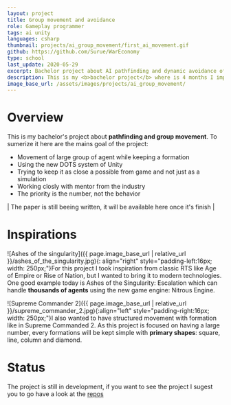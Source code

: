 ```yaml
---
layout: project
title: Group movement and avoidance
role: Gameplay programmer
tags: ai unity
languages: csharp
thumbnail: projects/ai_group_movement/first_ai_movement.gif
github: https://github.com/Surue/WarEconomy
type: school
last_update: 2020-05-29
excerpt: Bachelor project about AI pathfinding and dynamic avoidance of groups.
description: This is my <b>bachelor project</b> where is 4 months I implemented a <b>pathfinding</b> system that could handle large number of agent <b>in a large scale world</b>. The mains systems are a full nav mesh complemented with a waypoint graph to connect every town in the map. Every movement of formation are handle by a mix of full on pathfinding with <b>dynamic obstacle avoidance</b>. The project is made using the new DOTS system from Unity.
image_base_url: /assets/images/projects/ai_group_movement/
---
```


# Overview
This is my bachelor's project about **pathfinding and group movement**. To sumerize it here are the mains goal of the project:
- Movement of large group of agent while keeping a formation
- Using the new DOTS system of Unity
- Trying to keep it as close a possible from game and not just as a simulation
- Working closly with mentor from the industry
- The priority is the number, not the behavior

| The paper is still beeing written, it will be available here once it's finish |

# Inspirations
![Ashes of the singularity]({{ page.image_base_url | relative_url }}/ashes_of_the_singularity.jpg){: align="right" style="padding-left:16px; width: 250px;"}For this project I took inspiration from classic RTS like Age of Empire or Rise of Nation, but I wanted to bring it to modern technologies. One good example today is Ashes of the Singularity: Escalation which can handle **thousands of agents** using the new game engine: Nitrous Engine. <br clear="right">


![Supreme Commander 2]({{ page.image_base_url | relative_url }}/supreme_commander_2.jpg){:align="left" style="padding-right:16px; width: 250px;"}I also wanted to have structured movement with formation like in Supreme Commanded 2. As this project is focused on having a large number, every formations will be kept simple with **primary shapes**: square, line, column and diamond.<br clear="left">

# Status
The project is still in development, if you want to see the project I sugest you to go have a look at the [repos](https://github.com/Surue/WarEconomy)